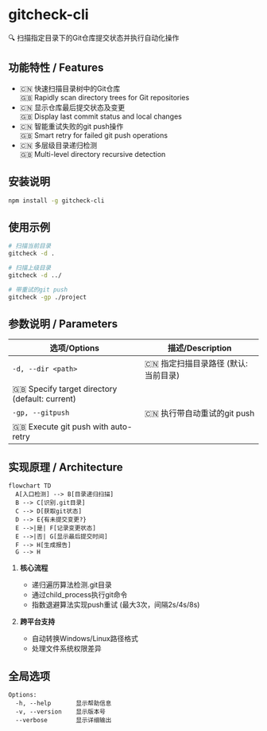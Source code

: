 # gitcheck-cli

🔍 扫描指定目录下的Git仓库提交状态并执行自动化操作

## 功能特性 / Features

- 🇨🇳 快速扫描目录树中的Git仓库  
  🇬🇧 Rapidly scan directory trees for Git repositories
- 🇨🇳 显示仓库最后提交状态及变更  
  🇬🇧 Display last commit status and local changes
- 🇨🇳 智能重试失败的git push操作  
  🇬🇧 Smart retry for failed git push operations
- 🇨🇳 多层级目录递归检测  
  🇬🇧 Multi-level directory recursive detection

## 安装说明

```bash
npm install -g gitcheck-cli
```

## 使用示例

```bash
# 扫描当前目录
gitcheck -d .

# 扫描上级目录
gitcheck -d ../

# 带重试的git push
gitcheck -gp ./project
```

## 参数说明 / Parameters

| 选项/Options        | 描述/Description                                                                 |
|---------------------|---------------------------------------------------------------------------------|
| `-d, --dir <path>`  | 🇨🇳 指定扫描目录路径 (默认: 当前目录)  
🇬🇧 Specify target directory (default: current) |
| `-gp, --gitpush`    | 🇨🇳 执行带自动重试的git push  
🇬🇧 Execute git push with auto-retry                          |

## 实现原理 / Architecture

```mermaid
flowchart TD
  A[入口检测] --> B[目录递归扫描]
  B --> C[识别.git目录]
  C --> D[获取git状态]
  D --> E{有未提交变更?}
  E -->|是| F[记录变更状态]
  E -->|否| G[显示最后提交时间]
  F --> H[生成报告]
  G --> H
```

1. **核心流程**  
   - 递归遍历算法检测.git目录  
   - 通过child_process执行git命令  
   - 指数退避算法实现push重试 (最大3次，间隔2s/4s/8s)

2. **跨平台支持**  
   - 自动转换Windows/Linux路径格式  
   - 处理文件系统权限差异

## 全局选项

```
Options:
  -h, --help       显示帮助信息
  -v, --version    显示版本号
  --verbose        显示详细输出
```
